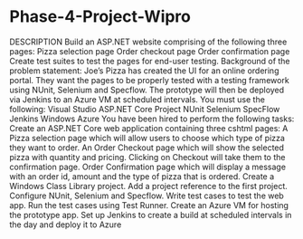 # Phase-4-Project-Wipro
DESCRIPTION  Build an ASP.NET website comprising of the following three pages:  Pizza selection page   Order checkout page  Order confirmation page   Create test suites to test the pages for end-user testing.   Background of the problem statement:  Joe’s Pizza has created the UI for an online ordering portal. They want the pages to be properly tested with a testing framework using NUnit, Selenium and Specflow. The prototype will then be deployed via Jenkins to an Azure VM at scheduled intervals.  You must use the following:  Visual Studio ASP.NET Core Project  NUnit   Selenium  SpecFlow  Jenkins  Windows Azure  You have been hired to perform the following tasks:  Create an ASP.NET Core web application containing three cshtml pages:  A Pizza selection page which will allow users to choose which type of pizza they want to order. An Order Checkout page which will show the selected pizza with quantity and pricing. Clicking on Checkout will take them to the confirmation page. Order Confirmation page which will display a message with an order id, amount and the type of pizza that is ordered. Create a Windows Class Library project.  Add a project reference to the first project.  Configure NUnit, Selenium and Specflow.  Write test cases to test the web app.  Run the test cases using Test Runner.  Create an Azure VM for hosting the prototype app.  Set up Jenkins to create a build at scheduled intervals in the day and deploy it to Azure
